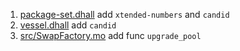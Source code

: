 1. [package-set.dhall](package-set.dhall) add `xtended-numbers` and `candid`
2. [vessel.dhall](vessel.dhall) add `candid`
3. [src/SwapFactory.mo](src/SwapFactory.mo) add func `upgrade_pool`